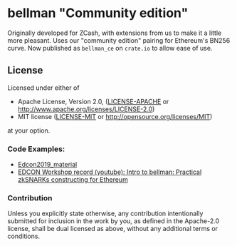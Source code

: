 # bellman "Community edition"
 
Originally developed for ZCash, with extensions from us to make it a little more pleasant. Uses our "community edition" pairing for Ethereum's BN256 curve. Now published as `bellman_ce` on `crate.io` to allow ease of use.

## License

Licensed under either of

 * Apache License, Version 2.0, ([LICENSE-APACHE](LICENSE-APACHE) or http://www.apache.org/licenses/LICENSE-2.0)
 * MIT license ([LICENSE-MIT](LICENSE-MIT) or http://opensource.org/licenses/MIT)

at your option.

### Code Examples:

- [Edcon2019_material](https://github.com/matter-labs/Edcon2019_material)
- [EDCON Workshop record (youtube): Intro to bellman: Practical zkSNARKs constructing for Ethereum](https://www.youtube.com/watch?v=tUY0YGTpehg&t=74s)

### Contribution

Unless you explicitly state otherwise, any contribution intentionally
submitted for inclusion in the work by you, as defined in the Apache-2.0
license, shall be dual licensed as above, without any additional terms or
conditions.
